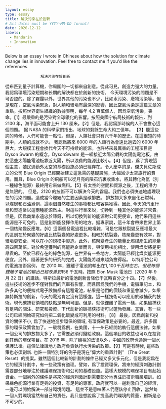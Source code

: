 ```yaml
---
layout: essay
type: essay
title: 解決污染在於創新
# All dates must be YYYY-MM-DD format!
date: 2020-12-12
labels:
  - Mandarin
  - Innovation
---
```


Below is an essay I wrote in Chinese about how the solution for climate change lies in innovation. Feel free to contact me if you'd like the references.

                    解決污染在於創新
  從布匹到量子計算機，你周圍的一切都來自創意。從此可見，創造力强大的力量。我認爲環境污染短期和长期的解決都在於創新的技術。
  今天環境污染的問題是不可否認的。除了霧霾以外，世界其他的污染也不少，比如水污染、廢物污染等。但是現在，空氣污染緊急，對人類和環境有最深的影響，因此空氣污染是這篇文章的重點。按照世界衛生組織的數據表明，每年 4.2 百萬個人，因爲空氣污染，喪命。【1】最嚴重的是污染對全球暖化的影響。按照美國宇航局技術的報告，到 2100 年，海平面可能會上升 130 厘米。【2】但是，我認爲那時候的人不會擔心這個問題。
  据 NASA 的科學家們指出，地球的剩餘生命大約三億年。 【3】聽這些詞的時候，人們可能會一點怕。但是，人類社會只有六千年的歷史。在這很短的時期中，人類的成就不少。 我認爲將來 6000 年的人類行為會遠比過去的 6000 年巨大。大規模工程會換代今天不可持续的能源。也許將來最厲害的工程項目是 Dyson Swarm 的概念。DysonSwarm 是一組接近太陽公轉的太陽能電池板。由於這些太陽能電池板靠近太陽，所以浪費的能源比較小。【4】但是，爲了實現這個主意，殖民通勤外太空的基礎設施必須已經存在。令人慶幸的是，傑夫貝佐斯成立的公司 Blue Origin 已經開始建立這急需的基礎設施，大幅減少太空旅行的費用。而且，Blue Origin 的飛船可以從月亮的隕石坑裏收集水，將其轉化為氫（別一種綠色能源）最終用它來做燃料。【5】有太空的空間和資源之後，工程的潛力是無限的。
  但是，2120 的技術不可以解決今天的霧霾。我們也必須快速地處理現在的污染問題。造成當今煙霧的主要因素是碳排放。 排放物大多來自化石燃料。以煤炭和石油爲例，這兩個自然發生的事物都比較容易獲得。因此, 今天的汽車行業和製造業以這兩種能源爲主。對這些行業來説，切換到一種其他的能源非常貴。但是，因爲商業永遠忠於賺錢，所以切換到新的能源對公司更便宜，他們采用這些能源是不可免的。這是創新能發揮作用的地方。据專家說，這十年會帶來世界上第一個核聚變反應堆。【6】這兩個發電過程比較複雜，可是它跟核裂變反應堆最大的區別在於聚變的好處比核裂變的好處更多。相較於核裂變，核聚變更有效率，對環境更安全，可以在小的規模中製造。此外，核聚變產生的能量比燃煤產生的能量高四百萬倍。對於希望獲利的高能耗企業而言，與使用核能相比，使用煤炭將是更昂貴的。至於已經存在的綠色能源，在世界有一些地方，太陽能已經比煤炭能源更便宜。另外，隨著更多的研究的完成，太陽能將越來越負擔得起。
   以特斯拉公司的電池技術爲例， 在 2010 年，鋰離子電池的輸出在$1,100 千瓦時左右，但是每個鋰離子電池的輸出已經改善到$156 千瓦時。按照 Elon Musk 電池日（2020 年 9 月 22 日）的講話，特斯拉最新的電池創新會降低千瓦時百分之十四。【7】然後，這些技術的進步不僅對我們的汽車有影響，而且因爲我們的手機，電腦筆記本，和許多其他的便攜式電子設備都有這種電池，結果是他們的價錢和重量會減少。如果無特斯拉的創新，今天的電池肯定沒有這樣強。這一樣技術可以應用於碳捕获的技術。現代碳捕获領域的缺點是無利可圖。但是，就像鋰離子電池一樣，如果碳捕获有足夠的關注、研究和投資、下代創新的碳捕获技術可以蓬勃發展。其實，有一些公司已經開始研究如何把二氧化碳變成可利用的材料。【8】
  最後，因爲創新和投資的關係不小, 爲了快速地進步環保的領域, 有環保政策是必要的。最近，許多國家的環保政策曾加了。一碳稅爲例，在美國，十一州已經開始執行這個法律。如果一個公司的排放物太多了，它需要必須付錢給政府。這個項目的收益也可以在投資到其他的環保項目。在 2018 年，除了碳稅的法律以外，中國的政府也通過一個水保護法律。這個法律讓地方政府負責執行水污染的政策。【9】可是有時候, 這些政策也必須創新. 也許一個特別好的例子是現在“偉大的重置計劃” （The Great Reset）的提案。雖然這個比較新的計劃的條件已經又多又多元化，但是我認爲在它的經濟計劃中，有一些政策有道理。譬如，爲了投資環保，將來的經濟刺激計劃需要部分地專注於建議環保技術和公司的基礎設施。這樣大規模的環保項目有起始資金。一個另外的條件是將來的經濟刺激計劃需要部分地專注於技術職業培訓。如果綠色能源行業有足夠的投資，有足夠的專家，政府就可以一邊刺激自己的經濟，一邊可以開始解決一部分環境問題。
  這並不是意味著人們應該停止回收，當然每一個人對環境當然有自己的責任。我只是想說爲了提高我們環境的質量，創新是必不可少的。
